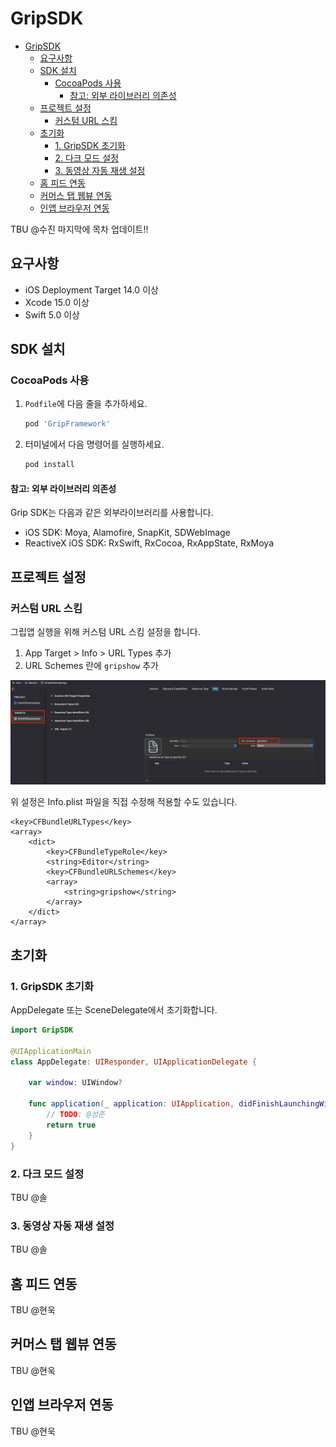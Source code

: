 # GripSDK
- [GripSDK](#gripsdk)
  - [요구사항](#요구사항)
  - [SDK 설치](#sdk-설치)
    - [CocoaPods 사용](#cocoapods-사용)
      - [참고: 외부 라이브러리 의존성](#참고-외부-라이브러리-의존성)
  - [프로젝트 설정](#프로젝트-설정)
    - [커스텀 URL 스킴](#커스텀-url-스킴)
  - [초기화](#초기화)
    - [1. GripSDK 초기화](#1-gripsdk-초기화)
    - [2.  다크 모드 설정](#2--다크-모드-설정)
    - [3. 동영상 자동 재생 설정](#3-동영상-자동-재생-설정)
  - [홈 피드 연동](#홈-피드-연동)
  - [커머스 탭 웹뷰 연동](#커머스-탭-웹뷰-연동)
  - [인앱 브라우저 연동](#인앱-브라우저-연동)

TBU @수진 마지막에 목차 업데이트!!

## 요구사항
- iOS Deployment Target 14.0 이상
- Xcode 15.0 이상 
- Swift 5.0 이상

## SDK 설치
### CocoaPods 사용

1. `Podfile`에 다음 줄을 추가하세요.
    ```ruby
    pod 'GripFramework'
    ```

2. 터미널에서 다음 명령어를 실행하세요.
    ```sh
    pod install
    ```

#### 참고: 외부 라이브러리 의존성
Grip SDK는 다음과 같은 외부라이브러리를 사용합니다. 
- iOS SDK: Moya, Alamofire, SnapKit, SDWebImage
- ReactiveX iOS SDK: RxSwift, RxCocoa, RxAppState, RxMoya

## 프로젝트 설정
### 커스텀 URL 스킴
그립앱 실행을 위해 커스텀 URL 스킴 설정을 합니다.
1. App Target > Info > URL Types 추가
2. URL Schemes 란에 `gripshow` 추가

![예시이미지](.DocumentResources/gripshow_url_scheme.png)


위 설정은 Info.plist 파일을 직접 수정해 적용할 수도 있습니다. 
```
<key>CFBundleURLTypes</key>
<array>
    <dict>
        <key>CFBundleTypeRole</key>
        <string>Editor</string>
        <key>CFBundleURLSchemes</key>
        <array>
            <string>gripshow</string>
        </array>
    </dict>
</array>
```

## 초기화

### 1. GripSDK 초기화
AppDelegate 또는 SceneDelegate에서 초기화합니다.

```swift
import GripSDK

@UIApplicationMain
class AppDelegate: UIResponder, UIApplicationDelegate {

    var window: UIWindow?

    func application(_ application: UIApplication, didFinishLaunchingWithOptions launchOptions: [UIApplication.LaunchOptionsKey: Any]?) -> Bool {
        // TODO: @성준
        return true
    }
}
```

### 2.  다크 모드 설정
TBU @솔

### 3. 동영상 자동 재생 설정
TBU @솔


## 홈 피드 연동
TBU @현욱

## 커머스 탭 웹뷰 연동
TBU @현욱

## 인앱 브라우저 연동
TBU @현욱